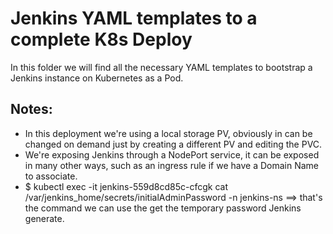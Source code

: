 Jenkins YAML templates to a complete K8s Deploy
=========

In this folder we will find all the necessary YAML templates to bootstrap a Jenkins instance on Kubernetes as a Pod.

Notes:
------------
- In this deployment we're using a local storage PV, obviously in can be changed on demand just by creating a different PV and editing the PVC.
- We're exposing Jenkins through a NodePort service, it can be exposed in many other ways, such as an ingress rule if we have a Domain Name to associate.
- $ kubectl exec -it jenkins-559d8cd85c-cfcgk cat  /var/jenkins_home/secrets/initialAdminPassword -n jenkins-ns ==> that's the command we can use the get the temporary password Jenkins generate.
